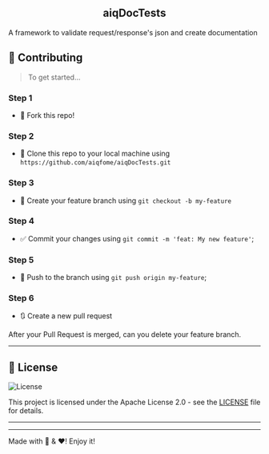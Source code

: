 <h2 align="center">
  aiqDocTests
</h2>

A framework to validate request/response's json and create documentation


## 🤔 Contributing

> To get started...

### Step 1

- 🍴 Fork this repo!

### Step 2

- 👯 Clone this repo to your local machine using `https://github.com/aiqfome/aiqDocTests.git`

### Step 3

- 🎋 Create your feature branch using `git checkout -b my-feature`

### Step 4

- ✅ Commit your changes using `git commit -m 'feat: My new feature'`;

### Step 5

- 📌 Push to the branch using `git push origin my-feature`;

### Step 6

- 🔃 Create a new pull request

After your Pull Request is merged, can you delete your feature branch.

---

## 📝 License

<a href="LICENSE" style="text-decoration: none">
  <img alt="License" src="https://img.shields.io/github/license/aiqfome/aiqChart">
</a>

This project is licensed under the Apache License 2.0 - see the [LICENSE](LICENSE) file for details.

---

---

Made with :pizza: & :hearts:! Enjoy it!